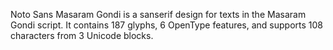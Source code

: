 Noto Sans Masaram Gondi is a sanserif design for texts in the Masaram Gondi script. It contains 187 glyphs, 6 OpenType features, and supports 108 characters from 3 Unicode blocks.